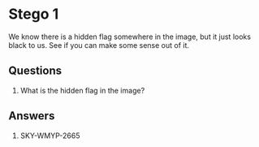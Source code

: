 # Stego 1
We know there is a hidden flag somewhere in the image, but it just looks black to us. See if you can make some sense out of it.

## Questions
1. What is the hidden flag in the image?

## Answers
1. SKY-WMYP-2665
